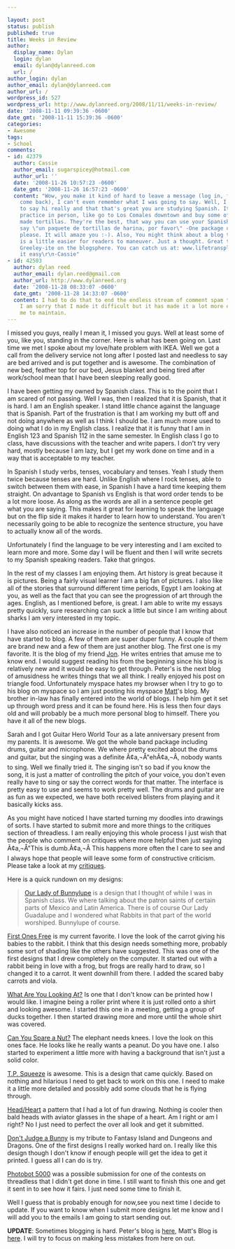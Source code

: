 ```yaml
---

layout: post
status: publish
published: true
title: Weeks in Review
author:
  display_name: Dylan
  login: dylan
  email: dylan@dylanreed.com
  url: /
author_login: dylan
author_email: dylan@dylanreed.com
author_url: /
wordpress_id: 527
wordpress_url: http://www.dylanreed.org/2008/11/11/weeks-in-review/
date: '2008-11-11 09:39:36 -0600'
date_gmt: '2008-11-11 15:39:36 -0600'
categories:
- Awesome
tags:
- School
comments:
- id: 42379
  author: Cassie
  author_email: sugarspicey@hotmail.com
  author_url: ''
  date: '2008-11-26 10:57:23 -0600'
  date_gmt: '2008-11-26 16:57:23 -0600'
  content: "Wow, you make it kind of hard to leave a message (log in, fetch you password,
    come back), I can't even remember what I was going to say. Well, I just wanted
    to say hi really and that that's great you are studying Spanish. It's best to
    practice in person, like go to Los Comales downtown and buy some of their fresh
    made tortillas. They're the best, that way you can use your Spanish. You could
    say \"un paquete de tortillas de harina, por favor\" -One package of flour tortillas,
    please. It will amaze you :-). Also, You might think about a blog template that
    is a little easier for readers to maneuver. Just a thought. Great to see a fellow
    Greeley-ite on the blogsphere. You can catch us at: www.lifetransplanet.com\r\nTake
    it easy\r\n-Cassie"
- id: 42503
  author: dylan reed
  author_email: dylan.reed@gmail.com
  author_url: http://www.dylanreed.org
  date: '2008-11-28 08:33:07 -0600'
  date_gmt: '2008-11-28 14:33:07 -0600'
  content: I had to do that to end the endless stream of comment spam that I was getting.
    I am sorry that I made it difficult but it has made it a lot more enjoyable for
    me to maintain.
---
```


I missed you guys, really I mean it, I missed you guys. Well at least some of you, like you, standing in the corner. Here is what has been going on. Last time we met I spoke about my love/hate problem with IKEA. Well we got a call from the delivery service not long after I posted last and needless to say are bed arrived and is put together and is awesome. The combination of new bed, feather top for our bed, Jesus blanket and being tired after work/school mean that I have been sleeping really good.

I have been getting my owned by Spanish class. This is to the point that I am scared of not passing. Well I was, then I realized that it is Spanish, that it is hard. I am an English speaker. I stand little chance against the language that is Spanish. Part of the frustration is that I am working my butt off and not doing anywhere as well as I think I should be. I am much more used to doing what I do in my English class. I realize that it is funny that I am in English 123 and Spanish 112 in the same semester. In English class I go to class, have discussions with the teacher and write papers. I don't try very hard, mostly because I am lazy, but I get my work done on time and in a way that is acceptable to my teacher.

In Spanish I study verbs, tenses, vocabulary and tenses. Yeah I study them twice because tenses are hard. Unlike English where I rock tenses, able to switch between them with ease, in Spanish I have a hard time keeping them straight. On advantage to Spanish vs English is that word order tends to be a lot more loose. As along as the words are all in a sentence people get what you are saying. This makes it great for learning to speak the language but on the flip side it makes it harder to learn how to understand. You aren't necessarily going to be able to recognize the sentence structure, you have to actually know all of the words.

Unfortunately I find the language to be very interesting and I am excited to learn more and more. Some day I will be fluent and then I will write secrets to my Spanish speaking readers. Take that gringos.

In the rest of my classes I am enjoying them. Art history is great because it is pictures. Being a fairly visual learner I am a big fan of pictures. I also like all of the stories that surround different time periods, Egypt I am looking at you, as well as the fact that you can see the progression of art through the ages. English, as I mentioned before, is great. I am able to write my essays pretty quickly, sure researching can suck a little but since I am writing about sharks I am very interested in my topic.

I have also noticed an increase in the number of people that I know that have started to blog. A few of them are super duper funny. A couple of them are brand new and a few of them are just another blog. The first one is my favorite. It is the blog of my friend [Jon][1]. He writes entries that amuse me to know end. I would suggest reading his from the beginning since his blog is relatively new and it would be easy to get through. Peter's is the next blog of amusidness he writes things that we all think. I really enjoyed his post on triangle food. Unfortunately myspace hates my browser when I try to go to his blog on myspace so I am just posting his myspace [Matt][2]'s blog. My brother in-law has finally entered into the world of blogs. I help him get it set up through word press and it can be found here. His is less then four days old and will probably be a much more personal blog to himself. There you have it all of the new blogs.

   [1]: http://blog.myspace.com/index.cfm?fuseaction=blog.ListAll&friendID=306504962
   [2]: http://www.elburrovolador.com

Sarah and I got Guitar Hero World Tour as a late anniversary present from my parents. It is awesome. We got the whole band package including drums, guitar and microphone. We where pretty excited about the drums and guitar, but the singing was a definite Ã¢a‚¬Å"ehÃ¢a‚¬Â, nobody wants to sing. Well we finally tried it. The singing isn't so bad if you know the song, it is just a matter of controlling the pitch of your voice, you don't even really have to sing or say the correct words for that matter. The interface is pretty easy to use and seems to work pretty well. The drums and guitar are as fun as we expected, we have both received blisters from playing and it basically kicks ass.

As you might have noticed I have started turning my doodles into drawings of sorts. I have started to submit more and more things to the critiques section of threadless. I am really enjoying this whole process I just wish that the people who comment on critiques where more helpful then just saying Ã¢a‚¬Å"This is dumb.Ã¢a‚¬Â This happens more often the I care to see and I always hope that people will leave some form of constructive criticism. Please take a look at my [critiques][3].

   [3]: http://www.threadless.com/profile/174696/reallyreallyawesomeguy/critiques

Here is a quick rundown on my designs:

> [Our Lady of Bunnylupe][4] is a design that I thought of while I was in Spanish class. We where talking about the patron saints of certain parts of Mexico and Latin America. There is of course Our Lady Guadalupe and I wondered what Rabbits in that part of the world worshiped. Bunnylupe of course.
> 
>    [4]: http://www.threadless.com/critique/30999/Our_Lady_Bunnylupe

[First Ones Free][5] is my current favorite. I love the look of the carrot giving his babies to the rabbit. I think that this design needs something more, probably some sort of shading like the others have suggested. This was one of the first designs that I drew completely on the computer. It started out with a rabbit being in love with a frog, but frogs are really hard to draw, so I changed it to a carrot. It went downhill from there. I added the scared baby carrots and viola.
> 
>    [5]: http://www.threadless.com/critique/30802/First_One_is_Free

[What Are You Looking At?][6] Is one that I don't know can be printed how I would like. I imagine being a roller print where it is just rolled onto a shirt and looking awesome. I started this one in a meeting, getting a group of ducks together. I then started drawing more and more until the whole shirt was covered.
> 
>    [6]: http://www.threadless.com/critique/30888/What_are_you_looking_at

[Can You Spare a Nut?][7] The elephant needs knees. I love the look on this ones face. He looks like he really wants a peanut. Do you have one. I also started to experiment a little more with having a background that isn't just a solid color.
> 
>    [7]: http://www.threadless.com/critique/31147/Can_you_spare_a_nut

[T.P. Squeeze][8] is awesome. This is a design that came quickly. Based on nothing and hilarious I need to get back to work on this one. I need to make it a little more detailed and possibly add some clouds that he is flying through.
> 
>    [8]: http://www.threadless.com/critique/30003/T_P_Squeeze

[Head/Heart][9] a pattern that I had a lot of fun drawing. Nothing is cooler then bald heads with aviator glasses in the shape of a heart. Am I right or am I right? No I just need to perfect the over all look and get it submitted.
> 
>    [9]: http://www.threadless.com/critique/29058/Head_Heart

[Don't Judge a Bunny][10] is my tribute to Fantasy Island and Dungeons and Dragons. One of the first designs I really worked hard on. I really like this design though I don't know if enough people will get the idea to get it printed. I guess all I can do is try.
> 
>    [10]: http://www.threadless.com/critique/23791/Don_t_Judge_the_Bunny

[Photobot 5000][11] was a possible submission for one of the contests on threadless that I didn't get done in time. I still want to finish this one and get it sent in to see how it fairs. I just need some time to finish it.

   [11]: http://www.threadless.com/critique/23867/Photobot_5000

  
Well I guess that is probably enough for now,see you next time I decide to update. If you want to know when I submit more designs let me know and I will add you to the emails I am going to start sending out.

**UPDATE**: Sometimes blogging is hard. Peter's blog is [here][12], Matt's Blog is [here][13]. I will try to focus on making less mistakes from here on out.

   [12]: http://blog.myspace.com/index.cfm?fuseaction=blog.ListAll&friendID=53158714
   [13]: http://www.elburrovolador.com

